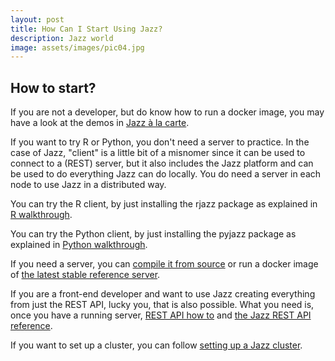 ```yaml
---
layout: post
title: How Can I Start Using Jazz?
description: Jazz world
image: assets/images/pic04.jpg
---
```


<h2>How to start?</h2>

If you are not a developer, but do know how to run a docker image, you may have a look at the demos in [Jazz à la carte](https://kaalam.github.io/jazz_reference/docker_jazz_a_la_carte.html).

If you want to try R or Python, you don't need a server to practice. In the case of Jazz, "client" is a little bit of a misnomer
since it can be used to connect to a (REST) server, but it also includes the Jazz platform and can be used to do everything Jazz
can do locally. You do need a server in each node to use Jazz in a distributed way.

You can try the R client, by just installing the rjazz package as explained in [R walkthrough](https://kaalam.github.io/jazz_reference/rjazz_walkthough_client_only.html).

You can try the Python client, by just installing the pyjazz package as explained in [Python walkthrough](https://kaalam.github.io/jazz_reference/pyjazz_walkthough_client_only.html).

If you need a server, you can [compile it from source](https://kaalam.github.io/jazz_reference/setup_compiling_from_source.html) or run a docker image of [the latest stable reference server](https://kaalam.github.io/jazz_reference/docker_last_stable_reference.html).

If you are a front-end developer and want to use Jazz creating everything from just the REST API, lucky you, that is also possible. What you need is, once you have a running server, [REST API how to](https://kaalam.github.io/jazz_reference/rest_api_how_to.html) and [the Jazz REST API reference](https://kaalam.github.io/jazz_reference/rest_reference.html).

If you want to set up a cluster, you can follow [setting up a Jazz cluster](https://kaalam.github.io/jazz_reference/setup_cluster.html).
